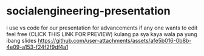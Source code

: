 # socialengineering-presentation
 i use vs code for our presentation for advancements if any one wants to edit feel free  (CLICK THIS LINK FOR PREVIEW) kulang pa sya kaya wala pa yung ibang slides
https://github.com/user-attachments/assets/afe5b016-0b8b-4e09-a153-f24f2f9df4a1
